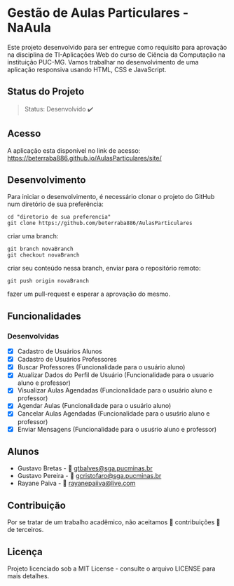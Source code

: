 # Gestão de Aulas Particulares - NaAula

Este projeto desenvolvido para ser entregue como requisito para aprovação na disciplina de TI-Aplicações Web do curso de Ciência da Computação na instituição PUC-MG. Vamos trabalhar no desenvolvimento de uma aplicação responsiva usando HTML, CSS e JavaScript.

## Status do Projeto

> Status: Desenvolvido :heavy_check_mark:

## Acesso

A aplicação esta disponível no link de acesso: https://beterraba886.github.io/AulasParticulares/site/

## Desenvolvimento

Para iniciar o desenvolvimento, é necessário clonar o projeto do GitHub num diretório de sua preferência:

```shell
cd "diretorio de sua preferencia"
git clone https://github.com/beterraba886/AulasParticulares
```
criar uma branch: 

```shell
git branch novaBranch
git checkout novaBranch
```

criar seu conteúdo nessa branch, enviar para o repositório remoto:

```shell
git push origin novaBranch
```

fazer um pull-request e esperar a aprovação do mesmo.


## Funcionalidades

### Desenvolvidas

- [X] Cadastro de Usuários Alunos
- [X] Cadastro de Usuários Professores
- [X] Buscar Professores (Funcionalidade para o usuário aluno)
- [X] Atualizar Dados do Perfil de Usuário (Funcionalidade para o usuario aluno e professor)
- [X] Visualizar Aulas Agendadas (Funcionalidade para o usuário aluno e professor)
- [X] Agendar Aulas (Funcionalidade para o usuário aluno)
- [X] Cancelar Aulas Agendadas (Funcionalidade para o usuśrio aluno e professor)
- [X] Enviar Mensagens (Funcionalidade para o usuśrio aluno e professor)

## Alunos 

* Gustavo Bretas - :email: gtbalves@sga.pucminas.br
* Gustavo Pereira - :email: gcristofaro@sga.pucminas.br
* Rayane Paiva - :email: rayanepaiiva@live.com

## Contribuição

Por se tratar de um trabalho acadêmico, não aceitamos :no_entry_sign: contribuições :no_entry_sign: de terceiros.

## Licença 

Projeto licenciado sob a MIT License - consulte o arquivo LICENSE para mais detalhes.
